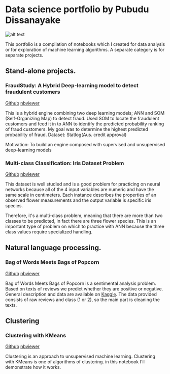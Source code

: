 
# Data science portfolio by Pubudu Dissanayake

![alt text](https://github.com/pubudu08/pubudu08.github.io/blob/master/icon-data-science-header.png)

This portfolio is a compilation of notebooks which I created for data analysis or for exploration of machine learning algorithms. A separate category is for separate projects.

## Stand-alone projects.

### FraudStudy: A Hybrid Deep-learning model to detect fraudulent customers

[Github](https://github.com/pubudu08/pubudu08.github.io/blob/master/Noteboooks/FraudStudy.ipynb) [nbviewer](http://nbviewer.jupyter.org/github/pubudu08/pubudu08.github.io/blob/master/Noteboooks/FraudStudy.ipynb)

This is a hybrid engine combining two deep learning models; ANN and SOM (Self-Organizing Map) to detect fraud. Used SOM to locate the fraudulent customers and feed it in to ANN to identify the predicted probability ranking of fraud customers. My goal was to determine the highest predicted probability of fraud. Dataset: Statlog(Aus. credit approval)

Motivation: To build an engine composed with supervised and unsupervised deep-learning models

### Multi-class Classification: Iris Dataset Problem
[Github](https://github.com/pubudu08/pubudu08.github.io/blob/master/Noteboooks/Iris_ANN.ipynb) [nbviewer](http://nbviewer.jupyter.org/github/pubudu08/pubudu08.github.io/blob/master/Noteboooks/Iris_ANN.ipynb)

This dataset is well studied and is a good problem for practicing on neural networks because all of the 4 input variables are numeric and have the same scale in centimeters. Each instance describes the properties of an observed flower measurements and the output variable is specific iris species.

Therefore, it's a multi-class problem, meaning that there are more than two classes to be predicted, in fact there are three flower species. This is an important type of problem on which to practice with ANN because the three class values require specialized handling.


## Natural language processing.

### Bag of Words Meets Bags of Popcorn

[Github](https://github.com/pubudu08/pubudu08.github.io/blob/master/Noteboooks/Word2Vec.ipynb) [nbviewer](http://nbviewer.jupyter.org/github/pubudu08/pubudu08.github.io/blob/master/Noteboooks/Word2Vec.ipynb)

Bag of Words Meets Bags of Popcorn is a sentimental analysis problem. Based on texts of reviews we predict whether they are positive or negative. General description and data are available on [Kaggle](https://www.kaggle.com/c/word2vec-nlp-tutorial).
The data provided consists of raw reviews and class (1 or 2), so the main part is cleaning the texts.


## Clustering

### Clustering with KMeans

[Github](https://github.com/pubudu08/pubudu08.github.io/blob/master/Noteboooks/K-Means.ipynb) [nbviewer](http://nbviewer.jupyter.org/github/pubudu08/pubudu08.github.io/blob/master/Noteboooks/K-Means.ipynb)

Clustering is an approach to unsupervised machine learning. Clustering with KMeans is one of algorithms of clustering. in this notebook I'll demonstrate how it works.
